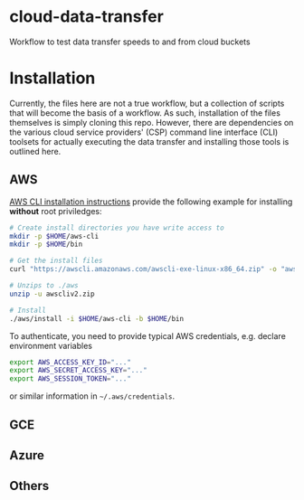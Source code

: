 # cloud-data-transfer

Workflow to test data transfer speeds to and from cloud buckets

# Installation

Currently, the files here are not a true workflow, but a collection 
of scripts that will become the basis of a workflow.  As such,
installation of the files themselves is simply cloning this repo. 
However, there are dependencies on the various cloud service
providers' (CSP) command line interface (CLI) toolsets for actually
executing the data transfer and installing those tools is outlined
here.

## AWS

[AWS CLI installation instructions](https://docs.aws.amazon.com/cli/latest/userguide/getting-started-install.html) 
provide the following example for installing 
**without** root priviledges:
```bash
# Create install directories you have write access to
mkdir -p $HOME/aws-cli
mkdir -p $HOME/bin

# Get the install files
curl "https://awscli.amazonaws.com/awscli-exe-linux-x86_64.zip" -o "awscliv2.zip"

# Unzips to ./aws
unzip -u awscliv2.zip

# Install
./aws/install -i $HOME/aws-cli -b $HOME/bin
```

To authenticate, you need to provide typical AWS credentials, e.g. 
declare environment variables
```bash
export AWS_ACCESS_KEY_ID="..."
export AWS_SECRET_ACCESS_KEY="..."
export AWS_SESSION_TOKEN="..."
```
or similar information in `~/.aws/credentials`.

## GCE

## Azure

## Others
